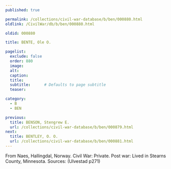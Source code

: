 ```yaml
---
published: true

permalink: /collections/civil-war-database/b/ben/000880.html
oldlink: /CivilWar/db/b/ben/000880.html

oldid: 000880

title: BENTE, Ole O.

pagelist:
  exclude: false
  order: 880
  image: 
  alt:
  caption:
  title:
  subtitle:      # Defaults to page subtitle
  teaser:

category: 
  - B 
  - BEN

previous:
  title: BENSON, Stengrew E.
  url: /collections/civil-war-database/b/ben/000879.html  
next:
  title: BENTLEY, O. O.
  url: /collections/civil-war-database/b/ben/000881.html   
---
```

From Naes, Hallingdal, Norway. Civil War: Private. Post war: Lived in Stearns County, Minnesota. Sources: (Ulvestad p271)